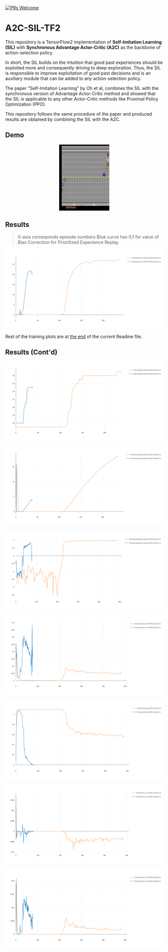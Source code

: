 [![PRs Welcome](https://img.shields.io/badge/PRs-welcome-brightgreen.svg?style=flat-square)](http://makeapullrequest.com)  

# A2C-SIL-TF2

This repository is a TensorFlow2 implementation of **Self-Imitation Learning (SIL)** with **Synchronous Advantage Actor-Critic (A2C)** as the backbone of action-selection policy.

In short, the SIL builds on the intuition that good past experiences should be exploited more and consequently driving to deep exploration. Thus, the SIL is responsible to improve exploitation of good past decisions and is an auxiliary module that can be added to any action-selection policy.

The paper "Self-Imitation Learning" by Oh et al, combines the SIL with the synchronous version of Advantage Actor-Critic method and showed that the SIL is applicable to any other Actor-Critic methods like Proximal Policy Optimization (PPO).

This repository follows the same procedure of the paper and produced results are obtained by combining the SIL with the A2C.

## Demo

<p align="center">
  <img src="Results/Gifs/Freeway/Freeway.gif">
</p>  

## Results
> X-axis corresponds episode numbers
> Blue curve has 0.1 for  value of Bias Correction for Prioritized Experience Replay

<p align="center">
  <img src="Results/Plots/Freeway/Running_last_10_Reward.svg">
</p>  

Rest of the training plots are at [the end](#results-contd) of the current Readme file.


















## Results (Cont'd)
<p align="center">
  <img src="Plots/Freeway/Max_Episode_Reward.svg">
</p>  

<p align="center">
  <img src="Plots/Freeway/Running_Total_Episode_Reward.svg">
</p>  

<p align="center">
  <img src="Plots/Freeway/Running_Explained_Variance.svg">
</p>  

<p align="center">
  <img src="Plots/Freeway/Running_Grad_Norm.svg">
</p>  

<p align="center">
  <img src="Plots/Freeway/Running_Entropy.svg">
</p>  

<p align="center">
  <img src="Plots/Freeway/Running_PG_Loss.svg">
</p>  

<p align="center">
  <img src="Plots/Freeway/Running_Value_Loss.svg">
</p>  

